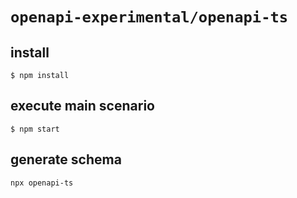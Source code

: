 # `openapi-experimental/openapi-ts`

## install
```
$ npm install
```

## execute main scenario
```
$ npm start
```

## generate schema
```
npx openapi-ts
```
